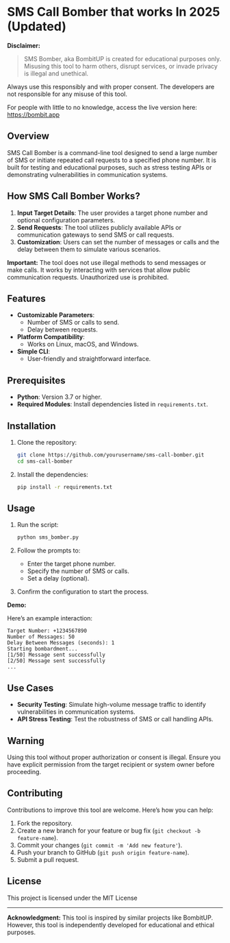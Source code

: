 # SMS Call Bomber that works In 2025 (Updated)

**Disclaimer:**
> SMS Bomber, aka BombitUP is created for educational purposes only. Misusing this tool to harm others, disrupt services, or invade privacy is illegal and unethical.

Always use this responsibly and with proper consent. The developers are not responsible for any misuse of this tool.

For people with little to no knowledge, access the live version here: https://bombit.app

## Overview

SMS Call Bomber is a command-line tool designed to send a large number of SMS or initiate repeated call requests to a specified phone number. It is built for testing and educational purposes, such as stress testing APIs or demonstrating vulnerabilities in communication systems.

## How SMS Call Bomber Works?

1. **Input Target Details**: The user provides a target phone number and optional configuration parameters.
2. **Send Requests**: The tool utilizes publicly available APIs or communication gateways to send SMS or call requests.
3. **Customization**: Users can set the number of messages or calls and the delay between them to simulate various scenarios.

**Important:** The tool does not use illegal methods to send messages or make calls. It works by interacting with services that allow public communication requests. Unauthorized use is prohibited.

## Features

- **Customizable Parameters**:
  - Number of SMS or calls to send.
  - Delay between requests.
- **Platform Compatibility**:
  - Works on Linux, macOS, and Windows.
- **Simple CLI**:
  - User-friendly and straightforward interface.

## Prerequisites

- **Python**: Version 3.7 or higher.
- **Required Modules**: Install dependencies listed in `requirements.txt`.

## Installation

1. Clone the repository:
    ```bash
    git clone https://github.com/yourusername/sms-call-bomber.git
    cd sms-call-bomber
    ```

2. Install the dependencies:
    ```bash
    pip install -r requirements.txt
    ```

## Usage

1. Run the script:
    ```bash
    python sms_bomber.py
    ```

2. Follow the prompts to:
    - Enter the target phone number.
    - Specify the number of SMS or calls.
    - Set a delay (optional).

3. Confirm the configuration to start the process.

**Demo:**

Here’s an example interaction:

```text
Target Number: +1234567890
Number of Messages: 50
Delay Between Messages (seconds): 1
Starting bombardment...
[1/50] Message sent successfully
[2/50] Message sent successfully
...
```

## Use Cases

- **Security Testing**: Simulate high-volume message traffic to identify vulnerabilities in communication systems.
- **API Stress Testing**: Test the robustness of SMS or call handling APIs.

## Warning

Using this tool without proper authorization or consent is illegal. Ensure you have explicit permission from the target recipient or system owner before proceeding.

## Contributing

Contributions to improve this tool are welcome. Here’s how you can help:

1. Fork the repository.
2. Create a new branch for your feature or bug fix (`git checkout -b feature-name`).
3. Commit your changes (`git commit -m 'Add new feature'`).
4. Push your branch to GitHub (`git push origin feature-name`).
5. Submit a pull request.

## License

This project is licensed under the MIT License

---

**Acknowledgment:** This tool is inspired by similar projects like BombitUP. However, this tool is independently developed for educational and ethical purposes.


